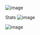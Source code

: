 ![image](https://github.com/user-attachments/assets/a26998e3-e3ab-49b0-919f-77b975a48699)

Stats
![image](https://github.com/user-attachments/assets/c987cd91-f48c-447d-a083-70dabf93cea4)

![image](https://github.com/user-attachments/assets/d653fe3f-68eb-4c94-bdff-753fab31d86c)
